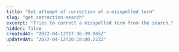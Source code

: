 ```yaml
---
title: "Get attempt of correction of a misspelled term"
slug: "get_correction-search"
excerpt: "Tries to correct a misspelled term from the search."
hidden: false
createdAt: "2022-04-12T17:36:39.965Z"
updatedAt: "2022-04-12T20:18:00.222Z"
---
```

